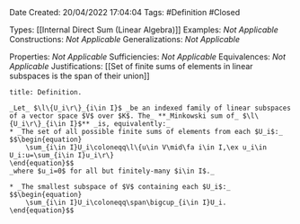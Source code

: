 <br />
<br />

Date Created: 20/04/2022 17:04:04
Tags: #Definition #Closed

Types: [[Internal Direct Sum (Linear Algebra)]]
Examples: _Not Applicable_
Constructions: _Not Applicable_
Generalizations: _Not Applicable_

Properties: _Not Applicable_
Sufficiencies: _Not Applicable_
Equivalences: _Not Applicable_
Justifications: [[Set of finite sums of elements in linear subspaces is the span of their union]]

``` ad-Definition
title: Definition.

_Let_ $\l\{U_i\r\}_{i\in I}$ _be an indexed family of linear subspaces of a vector space $V$ over $K$. The_ **_Minkowski sum of_ $\l\{U_i\r\}_{i\in I}$** _is, equivalently:_
* _The set of all possible finite sums of elements from each $U_i$:_
$$\begin{equation}
    \sum_{i\in I}U_i\coloneqq\l\{u\in V\mid\fa i\in I,\ex u_i\in U_i:u=\sum_{i\in I}u_i\r\}
\end{equation}$$
_where $u_i=0$ for all but finitely-many $i\in I$._

* _The smallest subspace of $V$ containing each $U_i$:_
$$\begin{equation}
    \sum_{i\in I}U_i\coloneqq\span\bigcup_{i\in I}U_i.
\end{equation}$$

```
